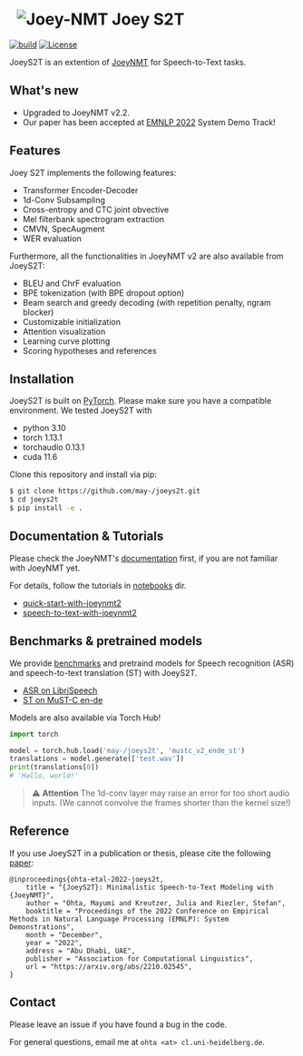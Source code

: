 # &nbsp; ![Joey-NMT](joey2-small.png) Joey S2T
[![build](https://github.com/may-/joeys2t/actions/workflows/main.yml/badge.svg)](https://github.com/may-/joeys2t/actions/workflows/main.yml)
[![License](https://img.shields.io/badge/License-Apache_2.0-blue.svg)](https://opensource.org/licenses/Apache-2.0)


JoeyS2T is an extention of [JoeyNMT](https://github.com/joeynmt/joeynmt) for Speech-to-Text tasks.


## What's new
- Upgraded to JoeyNMT v2.2.
- Our paper has been accepted at [EMNLP 2022](https://2022.emnlp.org/) System Demo Track!


## Features
Joey S2T implements the following features:
- Transformer Encoder-Decoder
- 1d-Conv Subsampling
- Cross-entropy and CTC joint obvective
- Mel filterbank spectrogram extraction
- CMVN, SpecAugment
- WER evaluation

Furthermore, all the functionalities in JoeyNMT v2 are also available from JoeyS2T:
- BLEU and ChrF evaluation
- BPE tokenization (with BPE dropout option)
- Beam search and greedy decoding (with repetition penalty, ngram blocker)
- Customizable initialization
- Attention visualization
- Learning curve plotting
- Scoring hypotheses and references



## Installation

JoeyS2T is built on [PyTorch](https://pytorch.org/). Please make sure you have a compatible environment.
We tested JoeyS2T with
- python 3.10
- torch 1.13.1
- torchaudio 0.13.1
- cuda 11.6

Clone this repository and install via pip:

```bash
$ git clone https://github.com/may-/joeys2t.git
$ cd joeys2t
$ pip install -e .
```

## Documentation & Tutorials

Please check the JoeyNMT's [documentation](https://joeynmt.readthedocs.io) first, if you are not familiar with JoeyNMT yet.

For details, follow the tutorials in [notebooks](notebooks) dir.

- [quick-start-with-joeynmt2](notebooks/quick-start-with-joeynmt2.ipynb)
- [speech-to-text-with-joeynmt2](notebooks/joeyS2T_ASR_tutorial.ipynb)



## Benchmarks & pretrained models

We provide [benchmarks](benchmarks_s2t.md) and pretraind models for Speech recognition (ASR) and speech-to-text translation (ST) with JoeyS2T.

- [ASR on LibriSpeech](benchmarks_s2t.md#librispeech)
- [ST on MuST-C en-de](benchmarks_s2t.md#must-c-v2-en-de)


Models are also available via Torch Hub!
```python
import torch

model = torch.hub.load('may-/joeys2t', 'mustc_v2_ende_st')
translations = model.generate(['test.wav'])
print(translations[0])
# 'Hallo, world!'
```
> :warning: **Attention**
> The 1d-conv layer may raise an error for too short audio inputs.
> (We cannot convolve the frames shorter than the kernel size!)


## Reference
If you use JoeyS2T in a publication or thesis, please cite the following [paper](https://arxiv.org/abs/2210.02545):

```
@inproceedings{ohta-etal-2022-joeys2t,
    title = "{JoeyS2T}: Minimalistic Speech-to-Text Modeling with {JoeyNMT}",
    author = "Ohta, Mayumi and Kreutzer, Julia and Riezler, Stefan",
    booktitle = "Proceedings of the 2022 Conference on Empirical Methods in Natural Language Processing (EMNLP): System Demonstrations",
    month = "December",
    year = "2022",
    address = "Abu Dhabi, UAE",
    publisher = "Association for Computational Linguistics",
    url = "https://arxiv.org/abs/2210.02545",
}
```

## Contact
Please leave an issue if you have found a bug in the code.

For general questions, email me at `ohta <at> cl.uni-heidelberg.de`.

